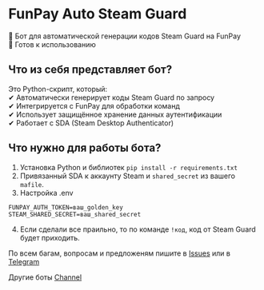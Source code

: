 # FunPay Auto Steam Guard

🔐 Бот для автоматической генерации кодов Steam Guard на FunPay  
📌 Готов к использованию

## Что из себя представляет бот?

Это Python-скрипт, который:      
✔ Автоматически генерирует коды Steam Guard по запросу  
✔ Интегрируется с FunPay для обработки команд  
✔ Использует защищённое хранение данных аутентификации  
✔ Работает с SDA (Steam Desktop Authenticator)  

## Что нужно для работы бота?
1. Установка Python и библиотек
```pip install -r requirements.txt```
2. Привязанный SDA к аккаунту Steam и `shared_secret` из вашего `mafile`.
3. Настройка .env
```
FUNPAY_AUTH_TOKEN=ваш_golden_key
STEAM_SHARED_SECRET=ваш_shared_secret
```
4. Если сделали все праильно, то по команде ```!код```, код от Steam Guard будет приходить.

По всем багам, вопросам и предложеням пишите в [Issues](https://github.com/tinechelovec/Funpay-Telegram-Stars/issues) или в [Telegram](https://t.me/tinechelovec)

Другие боты [Channel](https://t.me/by_thc)
